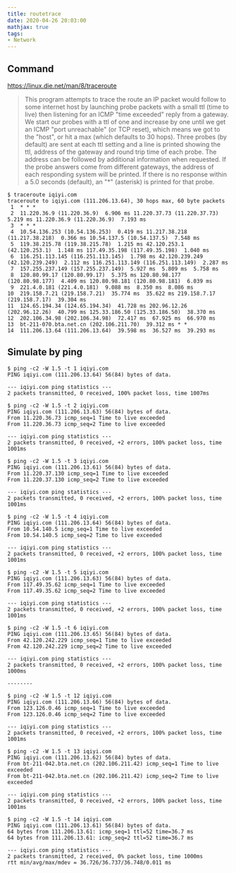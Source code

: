 ```yaml
---
title: routetrace
date: 2020-04-26 20:03:00
mathjax: true
tags:
- Network
---
```


## Command
https://linux.die.net/man/8/traceroute
> This program attempts to trace the route an IP packet would follow to some internet host by launching probe packets with a small ttl (time to live) then listening for an ICMP "time exceeded" reply from a gateway. We start our probes with a ttl of one and increase by one until we get an ICMP "port unreachable" (or TCP reset), which means we got to the "host", or hit a max (which defaults to 30 hops). Three probes (by default) are sent at each ttl setting and a line is printed showing the ttl, address of the gateway and round trip time of each probe. The address can be followed by additional information when requested. If the probe answers come from different gateways, the address of each responding system will be printed. If there is no response within a 5.0 seconds (default), an "*" (asterisk) is printed for that probe.

```
$ traceroute iqiyi.com
traceroute to iqiyi.com (111.206.13.64), 30 hops max, 60 byte packets
 1  * * *
 2  11.220.36.9 (11.220.36.9)  6.906 ms 11.220.37.73 (11.220.37.73)  5.219 ms 11.220.36.9 (11.220.36.9)  7.193 ms
 3  * * *
 4  10.54.136.253 (10.54.136.253)  0.419 ms 11.217.38.218 (11.217.38.218)  0.366 ms 10.54.137.5 (10.54.137.5)  7.548 ms
 5  119.38.215.78 (119.38.215.78)  1.215 ms 42.120.253.1 (42.120.253.1)  1.148 ms 117.49.35.198 (117.49.35.198)  1.040 ms
 6  116.251.113.145 (116.251.113.145)  1.798 ms 42.120.239.249 (42.120.239.249)  2.112 ms 116.251.113.149 (116.251.113.149)  2.287 ms
 7  157.255.237.149 (157.255.237.149)  5.927 ms  5.809 ms  5.758 ms
 8  120.80.99.17 (120.80.99.17)  5.375 ms 120.80.98.177 (120.80.98.177)  4.409 ms 120.80.98.181 (120.80.98.181)  6.039 ms
 9  221.4.0.181 (221.4.0.181)  9.088 ms  8.350 ms  8.086 ms
10  219.158.7.21 (219.158.7.21)  35.774 ms  35.622 ms 219.158.7.17 (219.158.7.17)  39.304 ms
11  124.65.194.34 (124.65.194.34)  41.728 ms 202.96.12.26 (202.96.12.26)  40.799 ms 125.33.186.50 (125.33.186.50)  38.370 ms
12  202.106.34.98 (202.106.34.98)  72.417 ms  67.925 ms  66.970 ms
13  bt-211-070.bta.net.cn (202.106.211.70)  39.312 ms * *
14  111.206.13.64 (111.206.13.64)  39.598 ms  36.527 ms  39.293 ms
```

## Simulate by ping
```
$ ping -c2 -W 1.5 -t 1 iqiyi.com
PING iqiyi.com (111.206.13.64) 56(84) bytes of data.

--- iqiyi.com ping statistics ---
2 packets transmitted, 0 received, 100% packet loss, time 1007ms

$ ping -c2 -W 1.5 -t 2 iqiyi.com
PING iqiyi.com (111.206.13.63) 56(84) bytes of data.
From 11.220.36.73 icmp_seq=1 Time to live exceeded
From 11.220.36.73 icmp_seq=2 Time to live exceeded

--- iqiyi.com ping statistics ---
2 packets transmitted, 0 received, +2 errors, 100% packet loss, time 1001ms

$ ping -c2 -W 1.5 -t 3 iqiyi.com
PING iqiyi.com (111.206.13.61) 56(84) bytes of data.
From 11.220.37.130 icmp_seq=1 Time to live exceeded
From 11.220.37.130 icmp_seq=2 Time to live exceeded

--- iqiyi.com ping statistics ---
2 packets transmitted, 0 received, +2 errors, 100% packet loss, time 1001ms

$ ping -c2 -W 1.5 -t 4 iqiyi.com
PING iqiyi.com (111.206.13.64) 56(84) bytes of data.
From 10.54.140.5 icmp_seq=1 Time to live exceeded
From 10.54.140.5 icmp_seq=2 Time to live exceeded

--- iqiyi.com ping statistics ---
2 packets transmitted, 0 received, +2 errors, 100% packet loss, time 1001ms

$ ping -c2 -W 1.5 -t 5 iqiyi.com
PING iqiyi.com (111.206.13.63) 56(84) bytes of data.
From 117.49.35.62 icmp_seq=1 Time to live exceeded
From 117.49.35.62 icmp_seq=2 Time to live exceeded

--- iqiyi.com ping statistics ---
2 packets transmitted, 0 received, +2 errors, 100% packet loss, time 1001ms

$ ping -c2 -W 1.5 -t 6 iqiyi.com
PING iqiyi.com (111.206.13.65) 56(84) bytes of data.
From 42.120.242.229 icmp_seq=1 Time to live exceeded
From 42.120.242.229 icmp_seq=2 Time to live exceeded

--- iqiyi.com ping statistics ---
2 packets transmitted, 0 received, +2 errors, 100% packet loss, time 1000ms

--------

$ ping -c2 -W 1.5 -t 12 iqiyi.com
PING iqiyi.com (111.206.13.66) 56(84) bytes of data.
From 123.126.0.46 icmp_seq=1 Time to live exceeded
From 123.126.0.46 icmp_seq=2 Time to live exceeded

--- iqiyi.com ping statistics ---
2 packets transmitted, 0 received, +2 errors, 100% packet loss, time 1001ms

$ ping -c2 -W 1.5 -t 13 iqiyi.com
PING iqiyi.com (111.206.13.62) 56(84) bytes of data.
From bt-211-042.bta.net.cn (202.106.211.42) icmp_seq=1 Time to live exceeded
From bt-211-042.bta.net.cn (202.106.211.42) icmp_seq=2 Time to live exceeded

--- iqiyi.com ping statistics ---
2 packets transmitted, 0 received, +2 errors, 100% packet loss, time 1001ms

$ ping -c2 -W 1.5 -t 14 iqiyi.com
PING iqiyi.com (111.206.13.61) 56(84) bytes of data.
64 bytes from 111.206.13.61: icmp_seq=1 ttl=52 time=36.7 ms
64 bytes from 111.206.13.61: icmp_seq=2 ttl=52 time=36.7 ms

--- iqiyi.com ping statistics ---
2 packets transmitted, 2 received, 0% packet loss, time 1000ms
rtt min/avg/max/mdev = 36.726/36.737/36.748/0.011 ms
```